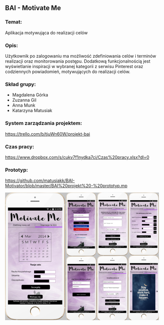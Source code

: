 ## BAI - Motivate Me

### Temat: 
Aplikacja motywująca do realizacji celów

### Opis: 
Użytkownik po zalogowaniu ma możliwość zdefiniowania celów i terminów realizacji oraz monitorowania postępu. Dodatkową funkcjonalnością jest wyświetlanie inspiracji w wybranej kategorii z serwisu Pinterest oraz codziennych powiadomień, motywujących do realizacji celów.

### Skład grupy:

- Magdalena Górka
- Zuzanna Gil
- Anna Munk
- Katarzyna Matusiak

### System zarządzania projektem:
https://trello.com/b/tjuWn60W/projekt-bai

### Czas pracy:
https://www.dropbox.com/s/cukv7f1nydka7ci/Czas%20pracy.xlsx?dl=0

### Prototyp:

https://github.com/matusiakk/BAI-Motivator/blob/master/BAI%20projekt%20-%20prototyp.mp

<img src="Prototyp.PNG"/>
